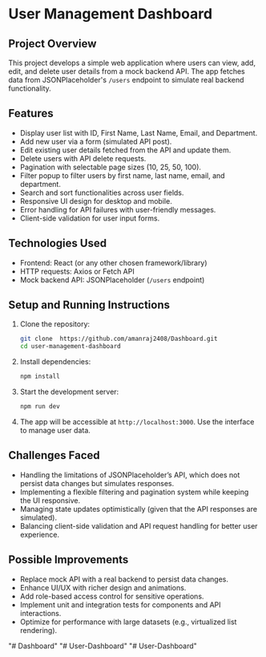 

# User Management Dashboard

## Project Overview

This project develops a simple web application where users can view, add, edit, and delete user details from a mock backend API. The app fetches data from JSONPlaceholder's `/users` endpoint to simulate real backend functionality.

## Features

- Display user list with ID, First Name, Last Name, Email, and Department.
- Add new user via a form (simulated API post).
- Edit existing user details fetched from the API and update them.
- Delete users with API delete requests.
- Pagination with selectable page sizes (10, 25, 50, 100).
- Filter popup to filter users by first name, last name, email, and department.
- Search and sort functionalities across user fields.
- Responsive UI design for desktop and mobile.
- Error handling for API failures with user-friendly messages.
- Client-side validation for user input forms.

## Technologies Used

- Frontend: React (or any other chosen framework/library)
- HTTP requests: Axios or Fetch API
- Mock backend API: JSONPlaceholder (`/users` endpoint)

## Setup and Running Instructions

1. Clone the repository:

   ```bash
   git clone  https://github.com/amanraj2408/Dashboard.git
   cd user-management-dashboard
   ```

2. Install dependencies:

   ```bash
   npm install
   ```

3. Start the development server:

   ```bash
   npm run dev
   ```

4. The app will be accessible at `http://localhost:3000`. Use the interface to manage user data.

## Challenges Faced

- Handling the limitations of JSONPlaceholder’s API, which does not persist data changes but simulates responses.
- Implementing a flexible filtering and pagination system while keeping the UI responsive.
- Managing state updates optimistically (given that the API responses are simulated).
- Balancing client-side validation and API request handling for better user experience.

## Possible Improvements

- Replace mock API with a real backend to persist data changes.
- Enhance UI/UX with richer design and animations.
- Add role-based access control for sensitive operations.
- Implement unit and integration tests for components and API interactions.
- Optimize for performance with large datasets (e.g., virtualized list rendering).

 
"# Dashboard" 
"# User-Dashboard" 
"# User-Dashboard" 
